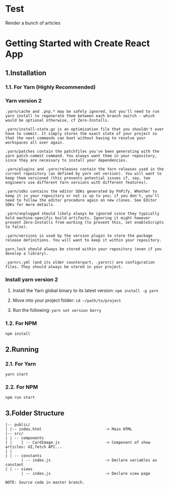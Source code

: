# Test
Render a bunch of articles

# Getting Started with Create React App


## 1.Installation

### 1.1. For Yarn (Highly Recommended)

### Yarn version 2

```
.yarn/cache and .pnp.* may be safely ignored, but you'll need to run yarn install to regenerate them between each branch switch - which would be optional otherwise, cf Zero-Installs.

.yarn/install-state.gz is an optimization file that you shouldn't ever have to commit. It simply stores the exact state of your project so that the next commands can boot without having to resolve your workspaces all over again.

.yarn/patches contain the patchfiles you've been generating with the yarn patch-commit command. You always want them in your repository, since they are necessary to install your dependencies.

.yarn/plugins and .yarn/releases contain the Yarn releases used in the current repository (as defined by yarn set version). You will want to keep them versioned (this prevents potential issues if, say, two engineers use different Yarn versions with different features).

.yarn/sdks contains the editor SDKs generated by PnPify. Whether to keep it in your repository or not is up to you; if you don't, you'll need to follow the editor procedure again on new clones. See Editor SDKs for more details.

.yarn/unplugged should likely always be ignored since they typically hold machine-specific build artifacts. Ignoring it might however prevent Zero-Installs from working (to prevent this, set enableScripts to false).

.yarn/versions is used by the version plugin to store the package release definitions. You will want to keep it within your repository.

yarn.lock should always be stored within your repository (even if you develop a library).

.yarnrc.yml (and its older counterpart, .yarnrc) are configuration files. They should always be stored in your project.
```

### Install yarn version 2

1. Install the Yarn global binary to its latest version:
   `npm install -g yarn`

2. Move into your project folder:
   `cd ~/path/to/project`

3. Run the following:
   `yarn set version berry`

### 1.2. For NPM

`npm install`

## 2.Running

### 2.1. For Yarn

`yarn start`

### 2.2. For NPM

`npm run start`

## 3.Folder Structure

```
|-- public/
| |-- index.html                            -> Main HTML
|-- src/
| | -- components                              
| |    | -- CardImage.js                    -> Component of show articles: UI,fetch API...  
| |  
| | -- constants
       | -- index.js                        -> Declare variables as constant 
| | -- views 
       | -- index.js                        -> Declare view page   

NOTE: Source code in master branch.

